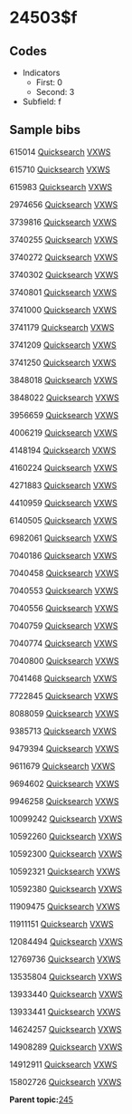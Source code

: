 # 24503$f

## Codes

-   Indicators
    -   First: 0
    -   Second: 3
-   Subfield: f

## Sample bibs

615014 [Quicksearch](https://search.library.yale.edu/catalog/615014) [VXWS](http://prodorbis.library.yale.edu:7014/vxws/GetHoldingsService?bibId=615014)

615710 [Quicksearch](https://search.library.yale.edu/catalog/615710) [VXWS](http://prodorbis.library.yale.edu:7014/vxws/GetHoldingsService?bibId=615710)

615983 [Quicksearch](https://search.library.yale.edu/catalog/615983) [VXWS](http://prodorbis.library.yale.edu:7014/vxws/GetHoldingsService?bibId=615983)

2974656 [Quicksearch](https://search.library.yale.edu/catalog/2974656) [VXWS](http://prodorbis.library.yale.edu:7014/vxws/GetHoldingsService?bibId=2974656)

3739816 [Quicksearch](https://search.library.yale.edu/catalog/3739816) [VXWS](http://prodorbis.library.yale.edu:7014/vxws/GetHoldingsService?bibId=3739816)

3740255 [Quicksearch](https://search.library.yale.edu/catalog/3740255) [VXWS](http://prodorbis.library.yale.edu:7014/vxws/GetHoldingsService?bibId=3740255)

3740272 [Quicksearch](https://search.library.yale.edu/catalog/3740272) [VXWS](http://prodorbis.library.yale.edu:7014/vxws/GetHoldingsService?bibId=3740272)

3740302 [Quicksearch](https://search.library.yale.edu/catalog/3740302) [VXWS](http://prodorbis.library.yale.edu:7014/vxws/GetHoldingsService?bibId=3740302)

3740801 [Quicksearch](https://search.library.yale.edu/catalog/3740801) [VXWS](http://prodorbis.library.yale.edu:7014/vxws/GetHoldingsService?bibId=3740801)

3741000 [Quicksearch](https://search.library.yale.edu/catalog/3741000) [VXWS](http://prodorbis.library.yale.edu:7014/vxws/GetHoldingsService?bibId=3741000)

3741179 [Quicksearch](https://search.library.yale.edu/catalog/3741179) [VXWS](http://prodorbis.library.yale.edu:7014/vxws/GetHoldingsService?bibId=3741179)

3741209 [Quicksearch](https://search.library.yale.edu/catalog/3741209) [VXWS](http://prodorbis.library.yale.edu:7014/vxws/GetHoldingsService?bibId=3741209)

3741250 [Quicksearch](https://search.library.yale.edu/catalog/3741250) [VXWS](http://prodorbis.library.yale.edu:7014/vxws/GetHoldingsService?bibId=3741250)

3848018 [Quicksearch](https://search.library.yale.edu/catalog/3848018) [VXWS](http://prodorbis.library.yale.edu:7014/vxws/GetHoldingsService?bibId=3848018)

3848022 [Quicksearch](https://search.library.yale.edu/catalog/3848022) [VXWS](http://prodorbis.library.yale.edu:7014/vxws/GetHoldingsService?bibId=3848022)

3956659 [Quicksearch](https://search.library.yale.edu/catalog/3956659) [VXWS](http://prodorbis.library.yale.edu:7014/vxws/GetHoldingsService?bibId=3956659)

4006219 [Quicksearch](https://search.library.yale.edu/catalog/4006219) [VXWS](http://prodorbis.library.yale.edu:7014/vxws/GetHoldingsService?bibId=4006219)

4148194 [Quicksearch](https://search.library.yale.edu/catalog/4148194) [VXWS](http://prodorbis.library.yale.edu:7014/vxws/GetHoldingsService?bibId=4148194)

4160224 [Quicksearch](https://search.library.yale.edu/catalog/4160224) [VXWS](http://prodorbis.library.yale.edu:7014/vxws/GetHoldingsService?bibId=4160224)

4271883 [Quicksearch](https://search.library.yale.edu/catalog/4271883) [VXWS](http://prodorbis.library.yale.edu:7014/vxws/GetHoldingsService?bibId=4271883)

4410959 [Quicksearch](https://search.library.yale.edu/catalog/4410959) [VXWS](http://prodorbis.library.yale.edu:7014/vxws/GetHoldingsService?bibId=4410959)

6140505 [Quicksearch](https://search.library.yale.edu/catalog/6140505) [VXWS](http://prodorbis.library.yale.edu:7014/vxws/GetHoldingsService?bibId=6140505)

6982061 [Quicksearch](https://search.library.yale.edu/catalog/6982061) [VXWS](http://prodorbis.library.yale.edu:7014/vxws/GetHoldingsService?bibId=6982061)

7040186 [Quicksearch](https://search.library.yale.edu/catalog/7040186) [VXWS](http://prodorbis.library.yale.edu:7014/vxws/GetHoldingsService?bibId=7040186)

7040458 [Quicksearch](https://search.library.yale.edu/catalog/7040458) [VXWS](http://prodorbis.library.yale.edu:7014/vxws/GetHoldingsService?bibId=7040458)

7040553 [Quicksearch](https://search.library.yale.edu/catalog/7040553) [VXWS](http://prodorbis.library.yale.edu:7014/vxws/GetHoldingsService?bibId=7040553)

7040556 [Quicksearch](https://search.library.yale.edu/catalog/7040556) [VXWS](http://prodorbis.library.yale.edu:7014/vxws/GetHoldingsService?bibId=7040556)

7040759 [Quicksearch](https://search.library.yale.edu/catalog/7040759) [VXWS](http://prodorbis.library.yale.edu:7014/vxws/GetHoldingsService?bibId=7040759)

7040774 [Quicksearch](https://search.library.yale.edu/catalog/7040774) [VXWS](http://prodorbis.library.yale.edu:7014/vxws/GetHoldingsService?bibId=7040774)

7040800 [Quicksearch](https://search.library.yale.edu/catalog/7040800) [VXWS](http://prodorbis.library.yale.edu:7014/vxws/GetHoldingsService?bibId=7040800)

7041468 [Quicksearch](https://search.library.yale.edu/catalog/7041468) [VXWS](http://prodorbis.library.yale.edu:7014/vxws/GetHoldingsService?bibId=7041468)

7722845 [Quicksearch](https://search.library.yale.edu/catalog/7722845) [VXWS](http://prodorbis.library.yale.edu:7014/vxws/GetHoldingsService?bibId=7722845)

8088059 [Quicksearch](https://search.library.yale.edu/catalog/8088059) [VXWS](http://prodorbis.library.yale.edu:7014/vxws/GetHoldingsService?bibId=8088059)

9385713 [Quicksearch](https://search.library.yale.edu/catalog/9385713) [VXWS](http://prodorbis.library.yale.edu:7014/vxws/GetHoldingsService?bibId=9385713)

9479394 [Quicksearch](https://search.library.yale.edu/catalog/9479394) [VXWS](http://prodorbis.library.yale.edu:7014/vxws/GetHoldingsService?bibId=9479394)

9611679 [Quicksearch](https://search.library.yale.edu/catalog/9611679) [VXWS](http://prodorbis.library.yale.edu:7014/vxws/GetHoldingsService?bibId=9611679)

9694602 [Quicksearch](https://search.library.yale.edu/catalog/9694602) [VXWS](http://prodorbis.library.yale.edu:7014/vxws/GetHoldingsService?bibId=9694602)

9946258 [Quicksearch](https://search.library.yale.edu/catalog/9946258) [VXWS](http://prodorbis.library.yale.edu:7014/vxws/GetHoldingsService?bibId=9946258)

10099242 [Quicksearch](https://search.library.yale.edu/catalog/10099242) [VXWS](http://prodorbis.library.yale.edu:7014/vxws/GetHoldingsService?bibId=10099242)

10592260 [Quicksearch](https://search.library.yale.edu/catalog/10592260) [VXWS](http://prodorbis.library.yale.edu:7014/vxws/GetHoldingsService?bibId=10592260)

10592300 [Quicksearch](https://search.library.yale.edu/catalog/10592300) [VXWS](http://prodorbis.library.yale.edu:7014/vxws/GetHoldingsService?bibId=10592300)

10592321 [Quicksearch](https://search.library.yale.edu/catalog/10592321) [VXWS](http://prodorbis.library.yale.edu:7014/vxws/GetHoldingsService?bibId=10592321)

10592380 [Quicksearch](https://search.library.yale.edu/catalog/10592380) [VXWS](http://prodorbis.library.yale.edu:7014/vxws/GetHoldingsService?bibId=10592380)

11909475 [Quicksearch](https://search.library.yale.edu/catalog/11909475) [VXWS](http://prodorbis.library.yale.edu:7014/vxws/GetHoldingsService?bibId=11909475)

11911151 [Quicksearch](https://search.library.yale.edu/catalog/11911151) [VXWS](http://prodorbis.library.yale.edu:7014/vxws/GetHoldingsService?bibId=11911151)

12084494 [Quicksearch](https://search.library.yale.edu/catalog/12084494) [VXWS](http://prodorbis.library.yale.edu:7014/vxws/GetHoldingsService?bibId=12084494)

12769736 [Quicksearch](https://search.library.yale.edu/catalog/12769736) [VXWS](http://prodorbis.library.yale.edu:7014/vxws/GetHoldingsService?bibId=12769736)

13535804 [Quicksearch](https://search.library.yale.edu/catalog/13535804) [VXWS](http://prodorbis.library.yale.edu:7014/vxws/GetHoldingsService?bibId=13535804)

13933440 [Quicksearch](https://search.library.yale.edu/catalog/13933440) [VXWS](http://prodorbis.library.yale.edu:7014/vxws/GetHoldingsService?bibId=13933440)

13933441 [Quicksearch](https://search.library.yale.edu/catalog/13933441) [VXWS](http://prodorbis.library.yale.edu:7014/vxws/GetHoldingsService?bibId=13933441)

14624257 [Quicksearch](https://search.library.yale.edu/catalog/14624257) [VXWS](http://prodorbis.library.yale.edu:7014/vxws/GetHoldingsService?bibId=14624257)

14908289 [Quicksearch](https://search.library.yale.edu/catalog/14908289) [VXWS](http://prodorbis.library.yale.edu:7014/vxws/GetHoldingsService?bibId=14908289)

14912911 [Quicksearch](https://search.library.yale.edu/catalog/14912911) [VXWS](http://prodorbis.library.yale.edu:7014/vxws/GetHoldingsService?bibId=14912911)

15802726 [Quicksearch](https://search.library.yale.edu/catalog/15802726) [VXWS](http://prodorbis.library.yale.edu:7014/vxws/GetHoldingsService?bibId=15802726)

**Parent topic:**[245](../../tags/245/245.md)

